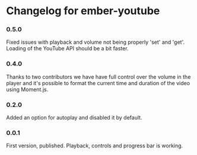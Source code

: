 # Changelog for ember-youtube

### 0.5.0

Fixed issues with playback and volume not being properly 'set' and 'get'. Loading of the YouTube API should be a bit faster.

### 0.4.0

Thanks to two contributors we have have full control over the volume in the player and it's possible to format the current time and duration of the video using Moment.js.

### 0.2.0

Added an option for autoplay and disabled it by default.

### 0.0.1

First version, published. Playback, controls and progress bar is working.
